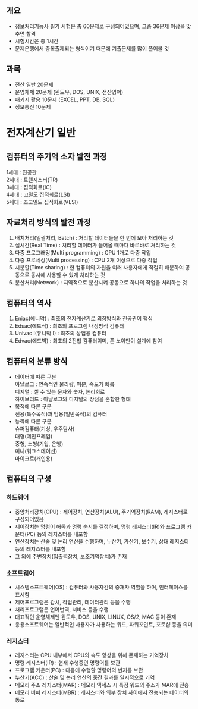## 개요
- 정보처리기능사 필기 시험은 총 60문제로 구성되어있으며, 그중 36문제 이상을 맞추면 합격
- 시험시간은 총 1시간
- 문제은행에서 중복출제되는 형식이기 때문에 기출문제를 많이 풀어볼 것

## 과목
- 전산 일반 20문제
- 운영체제 20문제 (윈도우, DOS, UNIX, 전산영어)
- 패키지 활용 10문제 (EXCEL, PPT, DB, SQL)
- 정보통신 10문제

# 전자계산기 일반

## 컴퓨터의 주기억 소자 발전 과정

1세대 : 진공관  
2세대 : 트랜지스터(TR)  
3세대 : 집적회로(IC)  
4세대 : 고밀도 집적회로(LSI)  
5세대 : 초고밀도 집적회로(VLSI)

## 자료처리 방식의 발전 과정

1. 배치처리(일괄처리, Batch) : 처리할 데이터들을 한 번에 모아 처리하는 것
2. 실시간(Real Time) : 처리할 데이터가 들어올 때마다 바로바로 처리하는 것
3. 다중 프로그래밍(Multi programming) : CPU 1개로 다중 작업
4. 다중 프로세싱(Multi processing) : CPU 2개 이상으로 다중 작업
5. 시분할(Time sharing) : 한 컴퓨터의 자원을 여러 사용자에게 적절히 배분하여 공동으로 동시에 사용할 수 있게 처리하는 것
6. 분산처리(Network) : 지역적으로 분산시켜 공동으로 하나의 작업을 처리하는 것

## 컴퓨터의 역사

1. Eniac(에니악) : 최초의 전자계산기로 외장방식과 진공관이 핵심
2. Edsac(에드삭) : 최초의 프로그램 내장방식 컴퓨터
3. Univac I(유니박 I) : 최초의 상업용 컴퓨터
4. Edvac(에드박) : 최초의 2진법 컴퓨터이며, 폰 노이만이 설계에 참여

## 컴퓨터의 분류 방식

- 데이터에 따른 구분  
아날로그 : 연속적인 물리량, 미분, 속도가 빠름  
디지털 : 셀 수 있는 문자와 숫자, 논리회로  
하이브리드 : 아날로그와 디지털의 장점을 혼합한 형태
- 목적에 따른 구분  
전용(특수목적)과 범용(일반목적)의 컴퓨터
- 능력에 따른 구분  
슈퍼컴퓨터(기상, 우주탐사)  
대형(메인프레임)  
중형, 소형(기업, 은행)  
미니(워크스테이션)  
마이크로(개인용)

## 컴퓨터의 구성

### 하드웨어

- 중앙처리장치(CPU) : 제어장치, 연산장치(ALU), 주기억장치(RAM), 레지스터로 구성되어있음
- 제어장치는 명령어 해독과 명령 순서를 결정하며, 명령 레지스터(IR)와 프로그램 카운터(PC) 등의 레지스터를 내포함
- 연산장치는 산술 및 논리 연산을 수행하며, 누산기, 가산기, 보수기, 상태 레지스터 등의 레지스터를 내포함
- 그 외에 주변장치(입출력장치, 보조기억장치)가 존재

### 소프트웨어

- 시스템소프트웨어(OS) : 컴퓨터와 사용자간의 중재자 역할을 하며, 인터페이스를 표시함
- 제어프로그램은 감시, 작업관리, 데이터관리 등을 수행
- 처리프로그램은 언어번역, 서비스 등을 수행
- 대표적인 운영체제엔 윈도우, DOS, UNIX, LINUX, OS/2, MAC 등이 존재
- 응용소프트웨어는 일반적인 사용자가 사용하는 워드, 파워포인트, 포토샵 등을 의미

### 레지스터

- 레지스터는 CPU 내부에서 CPU의 속도 향상을 위해 존재하는 기억장치
- 명령 레지스터(IR) : 현재 수행중인 명령어를 보관
- 프로그램 카운터(PC) : 다음에 수행할 명령어의 번지를 보관
- 누산기(ACC) : 산술 및 논리 연산의 중간 결과를 일시적으로 기억
- 메모리 주소 레지스터(MAR) : 메모리 액세스 시 특정 워드의 주소가 MAR에 전송
- 메모리 버퍼 레지스터(MBR) : 레지스터와 외부 장치 사이에서 전송되는 데이터의 통로
